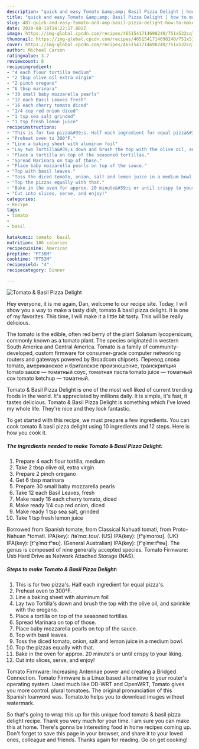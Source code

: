 ```yaml
---
description: "quick and easy Tomato &amp;amp; Basil Pizza Delight | how to make good Tomato &amp;amp; Basil Pizza Delight"
title: "quick and easy Tomato &amp;amp; Basil Pizza Delight | how to make good Tomato &amp;amp; Basil Pizza Delight"
slug: 487-quick-and-easy-tomato-and-amp-basil-pizza-delight-how-to-make-good-tomato-and-amp-basil-pizza-delight
date: 2020-08-18T14:22:17.002Z
image: https://img-global.cpcdn.com/recipes/4651541714698240/751x532cq70/tomato-basil-pizza-delight-recipe-main-photo.jpg
thumbnail: https://img-global.cpcdn.com/recipes/4651541714698240/751x532cq70/tomato-basil-pizza-delight-recipe-main-photo.jpg
cover: https://img-global.cpcdn.com/recipes/4651541714698240/751x532cq70/tomato-basil-pizza-delight-recipe-main-photo.jpg
author: Micheal Carson
ratingvalue: 3.7
reviewcount: 8
recipeingredient:
- "4 each flour tortilla medium"
- "2 tbsp olive oil extra virgin"
- "2 pinch oregano"
- "6 tbsp marinara"
- "30 small baby mozzarella pearls"
- "12 each Basil Leaves fresh"
- "16 each cherry tomato diced"
- "1/4 cup red onion diced"
- "1 tsp sea salt grinded"
- "1 tsp fresh lemon juice"
recipeinstructions:
- "This is for two pizza&#39;s. Half each ingredient for equal pizza&#39;s."
- "Preheat oven to 300°F."
- "Line a baking sheet with aluminum foil"
- "Lay two Tortilla&#39;s down and brush the top with the olive oil, and sprinkle with the oregano."
- "Place a tortilla on top of the seasoned tortillas."
- "Spread Marinara on top of those."
- "Place baby mozzarella pearls on top of the sauce."
- "Top with basil leaves."
- "Toss the diced tomato, onion, salt and lemon juice in a medium bowl."
- "Top the pizzas equally with that."
- "Bake in the oven for approx. 20 minute&#39;s or until crispy to your liking."
- "Cut into slices, serve, and enjoy!"
categories:
- Recipe
tags:
- tomato
- 
- basil

katakunci: tomato  basil 
nutrition: 186 calories
recipecuisine: American
preptime: "PT38M"
cooktime: "PT53M"
recipeyield: "4"
recipecategory: Dinner

---
```



![Tomato &amp; Basil Pizza Delight](https://img-global.cpcdn.com/recipes/4651541714698240/751x532cq70/tomato-basil-pizza-delight-recipe-main-photo.jpg)

Hey everyone, it is me again, Dan, welcome to our recipe site. Today, I will show you a way to make a tasty dish, tomato &amp; basil pizza delight. It is one of my favorites. This time, I will make it a little bit tasty. This will be really delicious.

The tomato is the edible, often red berry of the plant Solanum lycopersicum, commonly known as a tomato plant. The species originated in western South America and Central America. Tomato is a family of community-developed, custom firmware for consumer-grade computer networking routers and gateways powered by Broadcom chipsets. Перевод слова tomato, американское и британское произношение, транскрипция tomato sauce — томатный соус, томатная паста tomato juice — томатный сок tomato ketchup — томатный.

Tomato &amp; Basil Pizza Delight is one of the most well liked of current trending foods in the world. It's appreciated by millions daily. It is simple, it's fast, it tastes delicious. Tomato &amp; Basil Pizza Delight is something which I've loved my whole life. They're nice and they look fantastic.


To get started with this recipe, we must prepare a few ingredients. You can cook tomato &amp; basil pizza delight using 10 ingredients and 12 steps. Here is how you cook it.

<!--inarticleads1-->

##### The ingredients needed to make Tomato &amp; Basil Pizza Delight:

1. Prepare 4 each flour tortilla, medium
1. Take 2 tbsp olive oil, extra virgin
1. Prepare 2 pinch oregano
1. Get 6 tbsp marinara
1. Prepare 30 small baby mozzarella pearls
1. Take 12 each Basil Leaves, fresh
1. Make ready 16 each cherry tomato, diced
1. Make ready 1/4 cup red onion, diced
1. Make ready 1 tsp sea salt, grinded
1. Take 1 tsp fresh lemon juice


Borrowed from Spanish tomate, from Classical Nahuatl tomatl, from Proto-Nahuan *tomatl. IPA(key): /təˈmɑː.toʊ/. (US) IPA(key): [tʰə̥ˈmɑɾoʊ]. (UK) IPA(key): [tʰə̥ˈmɑːtʰəʊ]. (General Australian) IPA(key): [tʰə̥ˈmɐːtʰɐʉ]. The genus is composed of nine generally accepted species. Tomato Firmware: Usb Hard Drive as Network Attached Storage (NAS). 

<!--inarticleads2-->

##### Steps to make Tomato &amp; Basil Pizza Delight:

1. This is for two pizza&#39;s. Half each ingredient for equal pizza&#39;s.
1. Preheat oven to 300°F.
1. Line a baking sheet with aluminum foil
1. Lay two Tortilla&#39;s down and brush the top with the olive oil, and sprinkle with the oregano.
1. Place a tortilla on top of the seasoned tortillas.
1. Spread Marinara on top of those.
1. Place baby mozzarella pearls on top of the sauce.
1. Top with basil leaves.
1. Toss the diced tomato, onion, salt and lemon juice in a medium bowl.
1. Top the pizzas equally with that.
1. Bake in the oven for approx. 20 minute&#39;s or until crispy to your liking.
1. Cut into slices, serve, and enjoy!


Tomato Firmware: Increasing Antennae power and creating a Bridged Connection. Tomato Firmware is a Linux based alternative to your router&#39;s operating system. Used much like DD-WRT and OpenWRT, Tomato gives you more control. plural tomatoes. The original pronunciation of this Spanish loanword was. Tomato.to helps you to download images without watermark. 

So that's going to wrap this up for this unique food tomato &amp; basil pizza delight recipe. Thank you very much for your time. I am sure you can make this at home. There's gonna be interesting food in home recipes coming up. Don't forget to save this page in your browser, and share it to your loved ones, colleague and friends. Thanks again for reading. Go on get cooking!
